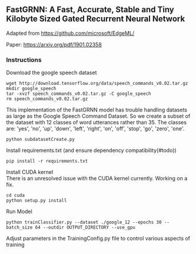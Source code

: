 ## FastGRNN: A Fast, Accurate, Stable and Tiny Kilobyte Sized Gated Recurrent Neural Network

Adapted from https://github.com/microsoft/EdgeML/

Paper: https://arxiv.org/pdf/1901.02358

### Instructions

Download the google speech dataset

```
wget http://download.tensorflow.org/data/speech_commands_v0.02.tar.gz
mkdir google_speech
tar -xvzf speech_commands_v0.02.tar.gz -C google_speech
rm speech_commands_v0.02.tar.gz
```
This implementation of the FastGRNN model has trouble handling datasets as large as the Google Speech Command Dataset. So we create a subset of the dataset with 12 classes of word utterances rather than 35. The classes are: 'yes', 'no', 'up', 'down', 'left', 'right', 'on', 'off', 'stop', 'go', 'zero', 'one'.

```
python subdatasetCreate.py
```


Install requirements.txt (and ensure dependency compatibility(#todo))
```
pip install -r requirements.txt
```

Install CUDA kernel <br>
There is an unresolved issue with the CUDA kernel currently. Working on a fix.
```
cd cuda
python setup.py install
```

Run Model
```
python trainClassifier.py --dataset ./google_12 --epochs 30 --batch_size 64 --outdir OUTPUT_DIRECTORY --use_gpu
```

Adjust parameters in the TrainingConfig.py file to control various aspects of training